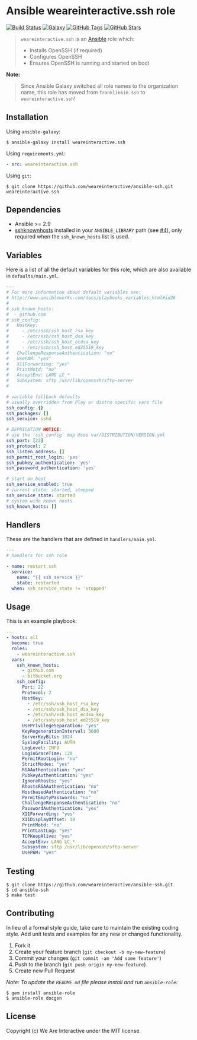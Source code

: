 # Ansible weareinteractive.ssh role

[![Build Status](https://img.shields.io/travis/weareinteractive/ansible-ssh.svg)](https://travis-ci.org/weareinteractive/ansible-ssh)
[![Galaxy](http://img.shields.io/badge/galaxy-weareinteractive.ssh-blue.svg)](https://galaxy.ansible.com/weareinteractive/ssh)
[![GitHub Tags](https://img.shields.io/github/tag/weareinteractive/ansible-ssh.svg)](https://github.com/weareinteractive/ansible-ssh)
[![GitHub Stars](https://img.shields.io/github/stars/weareinteractive/ansible-ssh.svg)](https://github.com/weareinteractive/ansible-ssh)

> `weareinteractive.ssh` is an [Ansible](http://www.ansible.com) role which:
>
> * Installs OpenSSH (if required)
> * Configures OpenSSH
> * Ensures OpenSSH is running and started on boot

**Note:**

> Since Ansible Galaxy switched all role names to the organization name, this role has moved from `franklinkim.ssh` to `weareinteractive.ssh`!

## Installation

Using `ansible-galaxy`:

```shell
$ ansible-galaxy install weareinteractive.ssh
```

Using `requirements.yml`:

```yaml
- src: weareinteractive.ssh
```

Using `git`:

```shell
$ git clone https://github.com/weareinteractive/ansible-ssh.git weareinteractive.ssh
```

## Dependencies

* Ansible >= 2.9
* [sshknownhosts](https://github.com/bfmartin/ansible-sshknownhosts) installed in your `ANSIBLE_LIBRARY` path (see [#4](https://github.com/weareinteractive/ansible-ssh/issues/4)), only required when the `ssh_known_hosts` list is used.

## Variables

Here is a list of all the default variables for this role, which are also available in `defaults/main.yml`.

```yaml
---
# For more information about default variables see:
# http://www.ansibleworks.com/docs/playbooks_variables.html#id26
#
# ssh_known_hosts:
#  - github.com
# ssh_config:
#   HostKey:
#     - /etc/ssh/ssh_host_rsa_key
#     - /etc/ssh/ssh_host_dsa_key
#     - /etc/ssh/ssh_host_ecdsa_key
#     - /etc/ssh/ssh_host_ed25519_key
#   ChallengeResponseAuthentication: "no"
#   UsePAM: "yes"
#   X11Forwarding: "yes"
#   PrintMotd: "no"
#   AcceptEnv: LANG LC_*
#   Subsystem: sftp /usr/lib/openssh/sftp-server
#

# variable fallback defaults
# usually overridden from Play or distro specific vars file
ssh_config: {}
ssh_packages: []
ssh_service: sshd

# DEPRICATION NOTICE:
# use the `ssh_config` map @see var/DISTRIBUTION/VERSION.yml
ssh_port: [22]
ssh_protocol: 2
ssh_listen_address: []
ssh_permit_root_login: 'yes'
ssh_pubkey_authentication: 'yes'
ssh_password_authentication: 'yes'

# start on boot
ssh_service_enabled: true
# current state: started, stopped
ssh_service_state: started
# system wide known hosts
ssh_known_hosts: []

```

## Handlers

These are the handlers that are defined in `handlers/main.yml`.

```yaml
---
# handlers for ssh role

- name: restart ssh
  service:
    name: "{{ ssh_service }}"
    state: restarted
  when: ssh_service_state != 'stopped'

```


## Usage

This is an example playbook:

```yaml
---
- hosts: all
  become: true
  roles:
    - weareinteractive.ssh
  vars:
    ssh_known_hosts:
      - github.com
      - bitbucket.org
    ssh_config:
      Port: 22
      Protocol: 2
      HostKey:
        - /etc/ssh/ssh_host_rsa_key
        - /etc/ssh/ssh_host_dsa_key
        - /etc/ssh/ssh_host_ecdsa_key
        - /etc/ssh/ssh_host_ed25519_key
      UsePrivilegeSeparation: "yes"
      KeyRegenerationInterval: 3600
      ServerKeyBits: 1024
      SyslogFacility: AUTH
      LogLevel: INFO
      LoginGraceTime: 120
      PermitRootLogin: "no"
      StrictModes: "yes"
      RSAAuthentication: "yes"
      PubkeyAuthentication: "yes"
      IgnoreRhosts: "yes"
      RhostsRSAAuthentication: "no"
      HostbasedAuthentication: "no"
      PermitEmptyPasswords: "no"
      ChallengeResponseAuthentication: "no"
      PasswordAuthentication: "yes"
      X11Forwarding: "yes"
      X11DisplayOffset: 10
      PrintMotd: "no"
      PrintLastLog: "yes"
      TCPKeepAlive: "yes"
      AcceptEnv: LANG LC_*
      Subsystem: sftp /usr/lib/openssh/sftp-server
      UsePAM: "yes"

```


## Testing

```shell
$ git clone https://github.com/weareinteractive/ansible-ssh.git
$ cd ansible-ssh
$ make test
```

## Contributing
In lieu of a formal style guide, take care to maintain the existing coding style. Add unit tests and examples for any new or changed functionality.

1. Fork it
2. Create your feature branch (`git checkout -b my-new-feature`)
3. Commit your changes (`git commit -am 'Add some feature'`)
4. Push to the branch (`git push origin my-new-feature`)
5. Create new Pull Request

*Note: To update the `README.md` file please install and run `ansible-role`:*

```shell
$ gem install ansible-role
$ ansible-role docgen
```

## License
Copyright (c) We Are Interactive under the MIT license.
